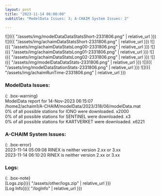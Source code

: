 ```yaml
---
layout: post
title: "2023-11-14 06:00:00"
subtitle: "ModelData Issues: 3; A-CHAIM System Issues: 2"

---
```


![]({{ "/assets/img/modelDataDataStatsShort-2331806.png" | relative_url }})
![]({{ "/assets/img/achaimDataStatsShort-2331806.png" | relative_url }})
![]({{ "/assets/img/achaimDataStatsLong00-2331806.png" | relative_url }})
![]({{ "/assets/img/achaimDataStatsLong01-2331806.png" | relative_url }})
![]({{ "/assets/img/achaimDataStatsLong02-2331806.png" | relative_url }})
![]({{ "/assets/img/modelDataDataStats-2331806.png" | relative_url }})
![]({{ "/assets/img/modelDataStationStats-2331806.png" | relative_url }})
![]({{ "/assets/img/achaimRunTime-2331806.png" | relative_url }})


### ModelData Issues:  
  
{: .box-warning}  
 ModelData report for 14-Nov-2023 06:15:07   
 /home2/achaim1/A-CHAIM/modelData/2023/318/06/modelData.mat   
 0% of all possible stations for IONO were downloaded. x2000   
 0% of all possible stations for SENTINEL were downloaded. x3   
 0% of all possible stations for KARTVERKET were downloaded. x6221   
  
### A-CHAIM System Issues:  
  
{: .box-error}  
2023-11-14 05:09:08 RINEX is neither version 2.xx or 3.xx  
2023-11-14 06:10:20 RINEX is neither version 2.xx or 3.xx  

### Logs:  
  
{: .box-note}  
[Logs.zip]({{ "/assets/other/logs.zip" | relative_url }})  
[Log Info]({{ "/logInfo" | relative_url }})  
